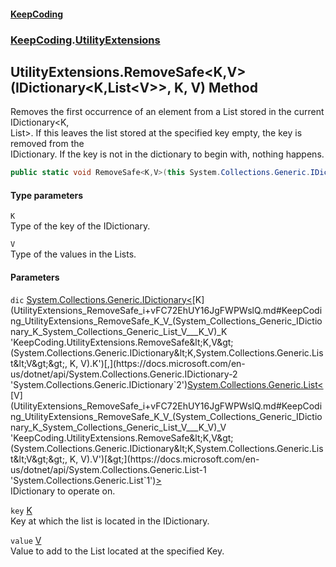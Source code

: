 #### [KeepCoding](index.md 'index')
### [KeepCoding](KeepCoding.md 'KeepCoding').[UtilityExtensions](UtilityExtensions.md 'KeepCoding.UtilityExtensions')
## UtilityExtensions.RemoveSafe&lt;K,V&gt;(IDictionary&lt;K,List&lt;V&gt;&gt;, K, V) Method
Removes the first occurrence of an element from a List<V> stored in the current IDictionary<K,  
List<V>>. If this leaves the list stored at the specified key empty, the key is removed from the  
IDictionary. If the key is not in the dictionary to begin with, nothing happens.
```csharp
public static void RemoveSafe<K,V>(this System.Collections.Generic.IDictionary<K,System.Collections.Generic.List<V>> dic, K key, V value);
```
#### Type parameters
<a name='KeepCoding_UtilityExtensions_RemoveSafe_K_V_(System_Collections_Generic_IDictionary_K_System_Collections_Generic_List_V___K_V)_K'></a>
`K`  
Type of the key of the IDictionary.
  
<a name='KeepCoding_UtilityExtensions_RemoveSafe_K_V_(System_Collections_Generic_IDictionary_K_System_Collections_Generic_List_V___K_V)_V'></a>
`V`  
Type of the values in the Lists.
  
#### Parameters
<a name='KeepCoding_UtilityExtensions_RemoveSafe_K_V_(System_Collections_Generic_IDictionary_K_System_Collections_Generic_List_V___K_V)_dic'></a>
`dic` [System.Collections.Generic.IDictionary&lt;](https://docs.microsoft.com/en-us/dotnet/api/System.Collections.Generic.IDictionary-2 'System.Collections.Generic.IDictionary`2')[K](UtilityExtensions_RemoveSafe_i+vFC72EhUY16JgFWPWslQ.md#KeepCoding_UtilityExtensions_RemoveSafe_K_V_(System_Collections_Generic_IDictionary_K_System_Collections_Generic_List_V___K_V)_K 'KeepCoding.UtilityExtensions.RemoveSafe&lt;K,V&gt;(System.Collections.Generic.IDictionary&lt;K,System.Collections.Generic.List&lt;V&gt;&gt;, K, V).K')[,](https://docs.microsoft.com/en-us/dotnet/api/System.Collections.Generic.IDictionary-2 'System.Collections.Generic.IDictionary`2')[System.Collections.Generic.List&lt;](https://docs.microsoft.com/en-us/dotnet/api/System.Collections.Generic.List-1 'System.Collections.Generic.List`1')[V](UtilityExtensions_RemoveSafe_i+vFC72EhUY16JgFWPWslQ.md#KeepCoding_UtilityExtensions_RemoveSafe_K_V_(System_Collections_Generic_IDictionary_K_System_Collections_Generic_List_V___K_V)_V 'KeepCoding.UtilityExtensions.RemoveSafe&lt;K,V&gt;(System.Collections.Generic.IDictionary&lt;K,System.Collections.Generic.List&lt;V&gt;&gt;, K, V).V')[&gt;](https://docs.microsoft.com/en-us/dotnet/api/System.Collections.Generic.List-1 'System.Collections.Generic.List`1')[&gt;](https://docs.microsoft.com/en-us/dotnet/api/System.Collections.Generic.IDictionary-2 'System.Collections.Generic.IDictionary`2')  
IDictionary to operate on.
  
<a name='KeepCoding_UtilityExtensions_RemoveSafe_K_V_(System_Collections_Generic_IDictionary_K_System_Collections_Generic_List_V___K_V)_key'></a>
`key` [K](UtilityExtensions_RemoveSafe_i+vFC72EhUY16JgFWPWslQ.md#KeepCoding_UtilityExtensions_RemoveSafe_K_V_(System_Collections_Generic_IDictionary_K_System_Collections_Generic_List_V___K_V)_K 'KeepCoding.UtilityExtensions.RemoveSafe&lt;K,V&gt;(System.Collections.Generic.IDictionary&lt;K,System.Collections.Generic.List&lt;V&gt;&gt;, K, V).K')  
Key at which the list is located in the IDictionary.
  
<a name='KeepCoding_UtilityExtensions_RemoveSafe_K_V_(System_Collections_Generic_IDictionary_K_System_Collections_Generic_List_V___K_V)_value'></a>
`value` [V](UtilityExtensions_RemoveSafe_i+vFC72EhUY16JgFWPWslQ.md#KeepCoding_UtilityExtensions_RemoveSafe_K_V_(System_Collections_Generic_IDictionary_K_System_Collections_Generic_List_V___K_V)_V 'KeepCoding.UtilityExtensions.RemoveSafe&lt;K,V&gt;(System.Collections.Generic.IDictionary&lt;K,System.Collections.Generic.List&lt;V&gt;&gt;, K, V).V')  
Value to add to the List located at the specified Key.
  
